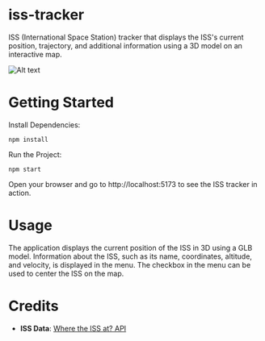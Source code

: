 # iss-tracker
ISS (International Space Station) tracker that displays the ISS's current position, trajectory, and additional information using a 3D model on an interactive map.

![Alt text]([https://i.imgur.com/2z3MEdY.png](https://i.imgur.com/WrO9zOd.gif))

# Getting Started

Install Dependencies:

```
npm install
```

Run the Project:

```
npm start
```
Open your browser and go to http://localhost:5173 to see the ISS tracker in action.

# Usage

The application displays the current position of the ISS in 3D using a GLB model.
Information about the ISS, such as its name, coordinates, altitude, and velocity, is displayed in the menu.
The checkbox in the menu can be used to center the ISS on the map.

# Credits
- **ISS Data**: [Where the ISS at? API](https://wheretheiss.at/w/developer)

